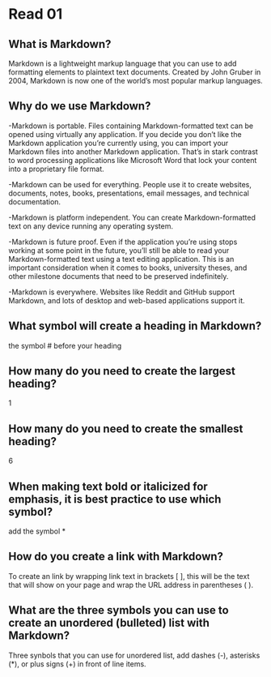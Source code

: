 # Read 01

## **What is Markdown?**
Markdown is a lightweight markup language that you can use to add formatting elements to plaintext text documents. Created by John Gruber in 2004, Markdown is now one of the world’s most popular markup languages.

## **Why do we use Markdown?**
-Markdown is portable. Files containing Markdown-formatted text can be opened using virtually any application. If you decide you don’t like the Markdown application you’re currently using, you can import your Markdown files into another Markdown application. That’s in stark contrast to word processing applications like Microsoft Word that lock your content into a proprietary file format.

-Markdown can be used for everything. People use it to create websites, documents, notes, books, presentations, email messages, and technical documentation.

-Markdown is platform independent. You can create Markdown-formatted text on any device running any operating system.

-Markdown is future proof. Even if the application you’re using stops working at some point in the future, you’ll still be able to read your Markdown-formatted text using a text editing application. This is an important consideration when it comes to books, university theses, and other milestone documents that need to be preserved indefinitely.

-Markdown is everywhere. Websites like Reddit and GitHub support Markdown, and lots of desktop and web-based applications support it.

## **What symbol will create a heading in Markdown?**

the symbol # before your heading 

## **How many do you need to create the largest heading?**
1

## **How many do you need to create the smallest heading?**
6

## **When making text bold or italicized for emphasis, it is best practice to use which symbol?**
 add the symbol *

## **How do you create a link with Markdown?**

To create an link by wrapping link text in brackets [ ], this will be the text that will show on your page and  wrap the URL address in parentheses ( ).

## **What are the three symbols you can use to create an unordered (bulleted) list with Markdown?**

Three synbols that you can use for unordered list, add dashes (-), asterisks (*), or plus signs (+) in front of line items.
